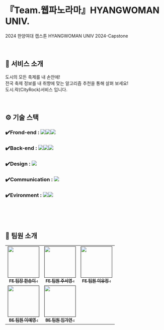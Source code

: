 # 『Team.웹파노라마』HYANGWOMAN UNIV.   
2024 한양여대 캡스톤 HYANGWOMAN UNIV 2024-Capstone<br/><br/><br/>
  
  
## 🎉 서비스 소개  
도시의 모든 축제를 내 손안에!  
전국 축제 정보를 내 취향에 맞는 알고리즘 추천을 통해 살펴 보세요!  
도시.락(CityRock)서비스 입니다.<br/><br/><br/>

## ⚙️ 기술 스택  
### ✔️Frond-end : <img src="https://img.shields.io/badge/Node.js-43853D?style=for-the-badge&logo=node.js&logoColor=white"/><img src="https://img.shields.io/badge/React-20232A?style=for-the-badge&logo=react&logoColor=61DAFB"/></a><img src="https://img.shields.io/badge/CSS-239120?&style=for-the-badge&logo=css3&logoColor=white"/></a>  

### ✔️Back-end : <img src="https://img.shields.io/badge/springboot-6DB33F?style=for-the-badge&logo=springboot&logoColor=white"><img src="https://img.shields.io/badge/Java-ED8B00?style=for-the-badge&logo=openjdk&logoColor=white"/><img src="https://img.shields.io/badge/MySQL-005C84?style=for-the-badge&logo=mysql&logoColor=white"/></a>  

### ✔️Design : <img src="https://img.shields.io/badge/figma-F24E1E?style=for-the-badge&logo=figma&logoColor=white">

### ✔️Communication : <img src="https://img.shields.io/badge/GoogleMeet-00897B?style=for-the-badge&logo=GoogleMeet&logoColor=white">

### ✔️Evironment :  <img src="https://img.shields.io/badge/github-181717?style=for-the-badge&logo=github&logoColor=white"><img src="https://img.shields.io/badge/git-F05032?style=for-the-badge&logo=git&logoColor=white">
<br/><br/><br/>
    

    
## 👥 팀원 소개  
<table>
  <tbody>
    <tr>
      <td align="center"><a href=""><img src="https://github.com/user-attachments/assets/48667df5-b853-4f7c-91bf-bd3eff6f057e" width="100px;" alt=""/><br /><sub><b>FE 팀장 한송이 : </b></sub></a><br /></td>
      <td align="center"><a href=""><img src="https://github.com/user-attachments/assets/f13e48dc-022f-4070-936e-fc1875395b43" width="100px;" alt=""/><br /><sub><b>FE 팀원 주서영 : </b></sub></a><br /></td>
      <td align="center"><a href=""><img src="https://github.com/user-attachments/assets/de8f084e-2cae-44ad-847d-919239293daf" width="100px;" alt=""/><br /><sub><b>FE 팀원 이유정 : </b></sub></a><br /></td>
     <tr/>
      <td align="center"><a href=""><img src="https://github.com/user-attachments/assets/48e2e101-0a16-47ad-b38f-ac51b2ff962a" width="100px;" alt=""/><br /><sub><b>BE 팀원 이예영 : </b></sub></a><br /></td>
      <td align="center"><a href=""><img src="https://github.com/user-attachments/assets/afefb91f-589a-4193-990c-6bfa9243fb48" width="100px;" alt=""/><br /><sub><b>BE 팀원 임가연 : </b></sub></a><br /></td>
    </tr>
  </tbody>
</table>


  
 

